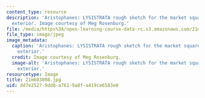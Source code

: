 ```yaml
---
content_type: resource
description: 'Aristophanes: LYSISTRATA rough sketch for the market square with house
  exterior. Image courtesy of Meg Rosenburg.'
file: /media/https%3A/open-learning-course-data-rc.s3.amazonaws.com/21m-603-principles-of-design-fall-2005/dd7e25279dd0a7619a8fa419ce6583e0_21m603008.jpg
file_type: image/jpeg
image_metadata:
  caption: 'Aristophanes: LYSISTRATA rough sketch for the market square with house
    exterior.'
  credit: Image courtesy of Meg Rosenburg.
  image-alt: 'Aristophanes: LYSISTRATA rough sketch for the market square with house
    exterior.'
resourcetype: Image
title: 21m603008.jpg
uid: dd7e2527-9dd0-a761-9a8f-a419ce6583e0
---
```

